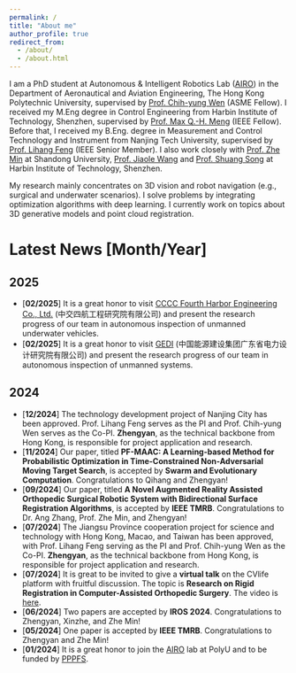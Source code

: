 ```yaml
---
permalink: /
title: "About me"
author_profile: true
redirect_from: 
  - /about/
  - /about.html
---
```


I am a PhD student at Autonomous & Intelligent Robotics Lab ([AIRO](https://github.com/HKPolyU-UAV)) in the Department of Aeronautical and Aviation Engineering, The Hong Kong Polytechnic University, supervised by [Prof. Chih-yung Wen](https://www.polyu.edu.hk/aae/people/academic-staff/ir-prof-wen-chih-yung/) (ASME Fellow). 
I received my M.Eng degree in Control Engineering from Harbin Institute of Technology, Shenzhen, supervised by [Prof. Max Q.-H. Meng](https://faculty.sustech.edu.cn/mengqh/) (IEEE Fellow).
Before that,  I received my B.Eng. degree in Measurement and Control Technology and Instrument from Nanjing Tech University, supervised by [Prof. Lihang Feng](https://eecs.njtech.edu.cn/info/1133/4859.htm) (IEEE Senior Member).
I also work closely with [Prof. Zhe Min](https://sucro.sdu.edu.cn/info/1012/1491.htm) at Shandong University, [Prof. Jiaole Wang](https://faculty.hitsz.edu.cn/jlwang) and [Prof. Shuang Song](https://faculty.hitsz.edu.cn/songshuang) at Harbin Institute of Technology, Shenzhen.

My research mainly concentrates on 3D vision and robot navigation (e.g., surgical and underwater scenarios). I solve problems by integrating optimization algorithms with deep learning. 
I currently work on topics about 3D generative models and point cloud registration.

# Latest News [Month/Year]
## 2025
- [**02/2025**] It is a great honor to visit [CCCC Fourth Harbor Engineering Co., Ltd.](https://etr.cccc4.com/) (中交四航工程研究院有限公司) and present the research progress of our team in autonomous inspection of unmanned underwater vehicles.
- [**02/2025**] It is a great honor to visit [GEDI](http://www.gedi.com.cn/) (中国能源建设集团广东省电力设计研究院有限公司) and present the research progress of our team in autonomous inspection of unmanned systems.

## 2024
- [**12/2024**] The technology development project of Nanjing City has been approved. Prof. Lihang Feng serves as the PI and Prof. Chih-yung Wen serves as the Co-PI. **Zhengyan**, as the technical backbone from Hong Kong, is responsible for project application and research.
- [**11/2024**] Our paper, titled **PF-MAAC: A Learning-based Method for Probabilistic Optimization in Time-Constrained Non-Adversarial Moving Target Search**, is accepted by **Swarm and Evolutionary Computation**. Congratulations to Qihang and Zhengyan!
- [**09/2024**] Our paper, titled **A Novel Augmented Reality Assisted Orthopedic Surgical Robotic System with Bidirectional Surface Registration Algorithms**, is accepted by **IEEE TMRB**. Congratulations to Dr. Ang Zhang, Prof. Zhe Min, and Zhengyan!
- [**07/2024**] The Jiangsu Province cooperation project for science and technology with Hong Kong, Macao, and Taiwan has been approved, with Prof. Lihang Feng serving as the PI and Prof. Chih-yung Wen as the Co-PI. **Zhengyan**, as the technical backbone from Hong Kong, is responsible for project application and research.
- [**07/2024**] It is great to be invited to give a **virtual talk** on the CVlife platform with fruitful discussion. The topic is **Research on Rigid Registration in Computer-Assisted Orthopedic Surgery**. The video is [here](https://www.bilibili.com/video/BV1Yi421a7mo/?share_source=copy_web&vd_source=5a1b7ff0a8e5215f697301caaa7152b5). 
- [**06/2024**] Two papers are accepted by **IROS 2024**. Congratulations to Zhengyan, Xinzhe, and Zhe Min!
- [**05/2024**] One paper is accepted by **IEEE TMRB**. Congratulations to Zhengyan and Zhe Min!
- [**01/2024**] It is a great honor to join the [AIRO](https://github.com/HKPolyU-UAV) lab at PolyU and to be funded by [PPPFS](https://www.polyu.edu.hk/gs/prospective-students/fellowship-scholarship-schemes/).
